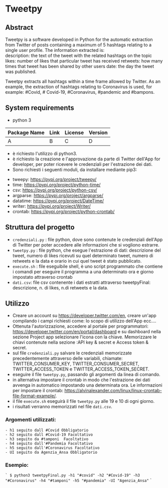 # Tweetpy

## Abstract

Tweetpy is a software developed in Python for the automatic extraction from Twitter of posts containing a maximum of 5 hashtags relating to a single user profile. 
The information extracted is:  
description: the text of the tweet with the related hashtags on the topic
likes: number of likes that particular tweet has received 
retweets: how many times that tweet has been shared by other users
date: the day the tweet was published.

Tweetpy extracts all hashtags within a time frame allowed by Twitter. As an example, the extraction of hashtags relating to Coronavirus is used, for example: #Covid, # Covid-19, #Coronavirus, #pandemic and #bampons.

  ## System requirements

- python 3


Package Name|Link|License|Version
--------|--------|--------|--------
  A  |  B  | C | D

* è richiesto l'utilizzo di python3.
* è richiesto la creazione e l'approvazione da parte di Twitter dell'App for developer, per poter ricevere le credenziali per l'estrazione dei dati.
* Sono richiesti i seguenti moduli, da installare mediante pip3:
- tweepy: https://pypi.org/project/tweepy/
- time: https://pypi.org/project/python-time/
- csv: https://pypi.org/project/python-csv/
- argparse: https://pypi.org/project/argparse/
- datatime: https://pypi.org/project/DateTime/
- writer: https://pypi.org/project/Writer/
- crontab: https://pypi.org/project/python-crontab/

## Struttura del progetto

- `credenziali.py` : file python, dove sono contenute le credenziali dell'App di Twitter per poter accedere alle informazioni che si vogliono estrarre.
- `tweetpy.py` : file python, che esegue l'estrazione di dati: descrizione del tweet, numero di likes ricevuti su quel determinato tweet, numero di retweets e la data e orario in cui quel tweet è stato pubblicato.
- `execute.sh` : file eseguibile shell, è uno script programmato che contiene i comandi per eseguire il programma a una determinato ora e giorno impostato attraverso crontab
- `dati.csv`: file csv contenente i dati estratti attraverso tweetpyFinal: descrizione, n. di likes, n.di retweets e la data.

## Utilizzo

* Creare un account su https://developer.twitter.com/en, creare un'app compilando i campi richiesti come: lo scopo di utilizzo dell'App ecc....
* Ottenuta l'autorizzazione, accedere al portale per programmatori: https://developer.twitter.com/en/portal/dashboard e su dashboard nella sezione Project app selezionare l'icona con la chiave. Memorizzare le chiavi contenute nella sezione :API key & secret e Access token & secret.
* sul file `credenziali.py` salvare le credenziali memorizzate precedentemente attraverso delle variabili, chiamate: TWITTER_CONSUMER_KEY, TWITTER_CONSUMER_SECRET, TWITTER_ACCESS_TOKEN e TWITTER_ACCESS_TOKEN_SECRET.
* eseguire il file `tweetpy.py`, passando gli argomenti da linea di comando.
* in alternativa impostare il crontab in modo che l'estrazione dei dati avvenga in automatico impostando una determinata ora. Le informazioni per impostare il crontab: https://alvinalexander.com/linux/linux-crontab-file-format-example/.
* il file `execute.sh` eseguirà il file `tweetpy.py` alle 19 e 10 di ogni giorno.
* i risultati verranno memorizzati nel file `dati.csv`.

### Argomenti utilizzati:

	- h1 seguito dall #Covid Obbligatorio
	- h2 seguito dall #Covid-19 Facoltativo
	- h3 seguito da #tamponi  Facoltativo
	- h4 seguito dall'#Pandemia Facoltativo
	- h5 seguito dall'#Coronavirus Facoltativo
	- UI seguito da Agenzia_Ansa Obbligatorio

### Esempio:

`` `
$ python3 tweetpyFinal.py -h1 "#covid" -h2 "#Covid-19" -h3 "#Coronavirus" -h4 "#tamponi" -h5 "#pandemia" -UI "Agenzia_Ansa"
`` `
